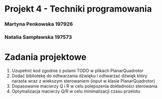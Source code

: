 # Projekt 4 - Techniki programowania

### Martyna Penkowska 197926
### Natalia Sampławska 197573

# Zadania projektowe
1. Uzupełnić kod zgodnie z polami TODO w plikach PlanarQuadrotor
2. Dodać bibliotekę do odtwarzania dźwięku i odtwarzać dźwięk który narasta wraz z wiekszym sterowaniem (input w klasie PlanarQuadrotor)
3. Dopasowanie macierzy Q i R w celu polepszenia dokładności sterowania
4. Optymalizacja macierzy Q/R w celu minimalizacji czasu przelotu

